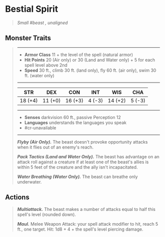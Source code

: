 # Bestial Spirit
>*Small #beast , unaligned*
## Monster Traits
>___
>- **Armor Class** 11 + the level of the spell (natural armor)
>- **Hit Points** 20 (Air only) or 30 (Land and Water only) + 5 for each spell level above 2nd
>- **Speed** 30 ft., climb 30 ft. (land only), fly 60 ft. (air only), swim 30 ft. (water only)
>___
>|STR|DEX|CON|INT|WIS|CHA|
>|:---:|:---:|:---:|:---:|:---:|:---:|
>|18 (+4)|11 (+0)|16 (+3)|4 (-3)|14 (+2)|5 (-3)|
>___
>- **Senses** darkvision 60 ft., passive Perception 12
>- **Languages** understands the languages you speak
>- #cr-unavailable
>___
>***Flyby (Air Only).*** The beast doesn't provoke opportunity attacks when it flies out of an enemy's reach.  
>
>***Pack Tactics (Land and Water Only).*** The beast has advantage on an attack roll against a creature if at least one of the beast's allies is within 5 feet of the creature and the ally isn't incapacitated.  
>
>***Water Breathing (Water Only).*** The beast can breathe only underwater.  
>
## Actions
>***Multiattack.*** The beast makes a number of attacks equal to half this spell's level (rounded down).  
>
>***Maul.*** Melee Weapon Attack: your spell attack modifier to hit, reach 5 ft., one target. Hit: 1d8 + 4 + the spell's level piercing damage.